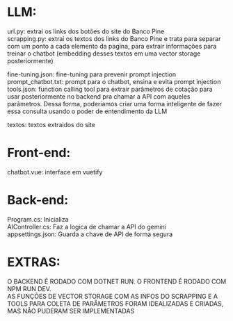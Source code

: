# LLM:  
url.py: extrai os links dos botões do site do Banco Pine  
scrapping.py: extrai os textos dos links do Banco Pine e trata para separar com um ponto a cada elemento da pagina, para extrair informações para treinar o chatbot (embedding desses textos em uma vector storage posteriormente)  

fine-tuning.json: fine-tuning para prevenir prompt injection  
prompt_chatbot.txt: prompt para o chatbot, ensina e evita prompt injection  
tools.json: function calling tool para extrair parâmetros de cotação para usar posteriormente no backend pra chamar a API com aqueles parâmetros. Dessa forma, poderiamos criar uma forma inteligente de fazer essa consulta usando o poder de entendimento da LLM  

textos: textos extraidos do site  


# Front-end: 
chatbot.vue: interface em vuetify  


# Back-end:  
Program.cs: Inicializa  
AIController.cs: Faz a logica de chamar a API do gemini  
appsettings.json: Guarda a chave de API de forma segura  


# EXTRAS:  
O BACKEND É RODADO COM DOTNET RUN. O FRONTEND É RODADO COM NPM RUN DEV.  
AS FUNÇÕES DE VECTOR STORAGE COM AS INFOS DO SCRAPPING E A TOOLS PARA COLETA DE PARÂMETROS FORAM IDEALIZADAS E CRIADAS, MAS NÃO PUDERAM SER IMPLEMENTADAS
